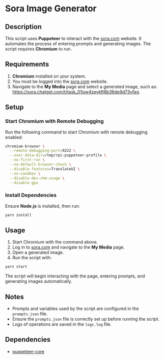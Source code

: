 # Sora Image Generator

## Description

This script uses **Puppeteer** to interact with the [sora.com](https://sora.com) website. It automates the process of entering prompts and generating images. The script requires **Chromium** to run.

## Requirements

1. **Chromium** installed on your system.
2. You must be logged into the [sora.com](https://sora.com) website.
3. Navigate to the **My Media** page and select a generated image, such as: https://sora.chatgpt.com/t/task_01jsw4zeykft8b36de9d73vfag.

## Setup

### Start Chromium with Remote Debugging

Run the following command to start Chromium with remote debugging enabled:

```bash
chromium-browser \
  --remote-debugging-port=9222 \
  --user-data-dir=/tmp/rpi-puppeteer-profile \
  --no-first-run \
  --no-default-browser-check \
  --disable-features=TranslateUI \
  --no-sandbox \
  --disable-dev-shm-usage \
  --disable-gpu
```

### Install Dependencies

Ensure **Node.js** is installed, then run:

```bash
yarn install
```

## Usage

1. Start Chromium with the command above.
2. Log in to [sora.com](https://sora.com) and navigate to the **My Media** page.
3. Open a generated image.
4. Run the script with:

```bash
yarn start
```

The script will begin interacting with the page, entering prompts, and generating images automatically.

## Notes

- Prompts and variables used by the script are configured in the `prompts.json` file.
- Ensure the `prompts.json` file is correctly set up before running the script.
- Logs of operations are saved in the `logs.log` file.

## Dependencies

- [puppeteer-core](https://www.npmjs.com/package/puppeteer-core)
